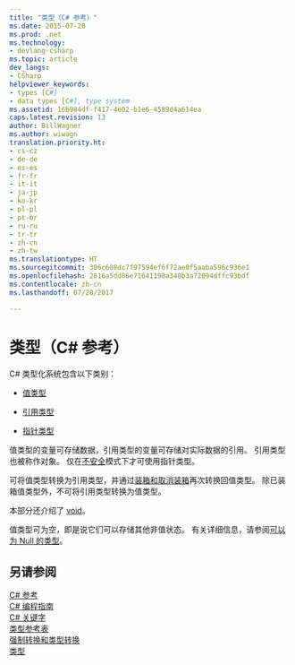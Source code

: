 ```yaml
---
title: "类型（C# 参考）"
ms.date: 2015-07-20
ms.prod: .net
ms.technology:
- devlang-csharp
ms.topic: article
dev_langs:
- CSharp
helpviewer_keywords:
- types [C#]
- data types [C#], type system
ms.assetid: 16b984df-f417-4e02-b1e6-4589d4a614ea
caps.latest.revision: 13
author: BillWagner
ms.author: wiwagn
translation.priority.ht:
- cs-cz
- de-de
- es-es
- fr-fr
- it-it
- ja-jp
- ko-kr
- pl-pl
- pt-br
- ru-ru
- tr-tr
- zh-cn
- zh-tw
ms.translationtype: HT
ms.sourcegitcommit: 306c608dc7f97594ef6f72ae0f5aaba596c936e1
ms.openlocfilehash: 2816a5dd86e71641198a340b3a72094dffc93bdf
ms.contentlocale: zh-cn
ms.lasthandoff: 07/28/2017

---
```

# <a name="types-c-reference"></a>类型（C# 参考）
C# 类型化系统包含以下类别：  
  
-   [值类型](../../../csharp/language-reference/keywords/value-types.md)  
  
-   [引用类型](../../../csharp/language-reference/keywords/reference-types.md)  
  
-   [指针类型](../../../csharp/programming-guide/unsafe-code-pointers/pointer-types.md)  
  
 值类型的变量可存储数据，引用类型的变量可存储对实际数据的引用。 引用类型也被称作对象。 仅在[不安全](../../../csharp/language-reference/keywords/unsafe.md)模式下才可使用指针类型。  
  
 可将值类型转换为引用类型，并通过[装箱和取消装箱](../../../csharp/programming-guide/types/boxing-and-unboxing.md)再次转换回值类型。 除已装箱值类型外，不可将引用类型转换为值类型。  
  
 本部分还介绍了 [void](../../../csharp/language-reference/keywords/void.md)。  
  
 值类型可为空，即是说它们可以存储其他非值状态。 有关详细信息，请参阅[可以为 Null 的类型](../../../csharp/programming-guide/nullable-types/index.md)。  
  
## <a name="see-also"></a>另请参阅  
 [C# 参考](../../../csharp/language-reference/index.md)   
 [C# 编程指南](../../../csharp/programming-guide/index.md)   
 [C# 关键字](../../../csharp/language-reference/keywords/index.md)   
 [类型参考表](../../../csharp/language-reference/keywords/reference-tables-for-types.md)   
 [强制转换和类型转换](../../../csharp/programming-guide/types/casting-and-type-conversions.md)   
 [类型](../../../csharp/programming-guide/types/index.md)


